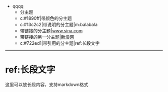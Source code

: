 - qqqq
	- 分主题
	- c:#1890ff|带颜色的分主题
	- c:#13c2c2|带说明的分主题|m:balabala
	- 带链接的分主题|www.sina.com
	- 带链接的另一分主题|[新浪网](www.sina.com)
	- c:#722ed1|带引用的分主题|ref:长段文字

***
# ref:长段文字
这里可以放长段内容，支持markdown格式